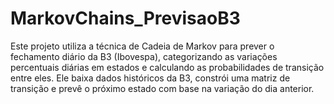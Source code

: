 # MarkovChains_PrevisaoB3
Este projeto utiliza a técnica de Cadeia de Markov para prever o fechamento diário da B3 (Ibovespa), categorizando as variações percentuais diárias em estados e calculando as probabilidades de transição entre eles. Ele baixa dados históricos da B3, constrói uma matriz de transição e prevê o próximo estado com base na variação do dia anterior.
